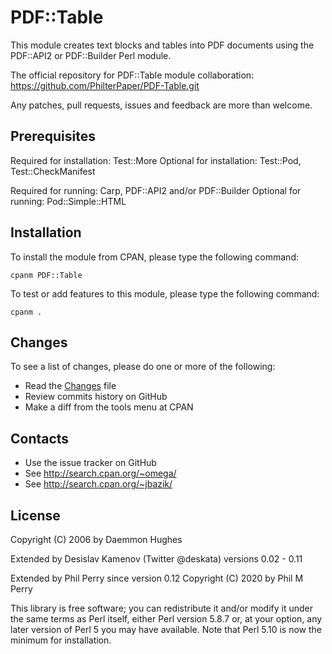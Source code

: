 # PDF::Table

This module creates text blocks and tables into PDF documents using the 
PDF::API2 or PDF::Builder Perl module.

The official repository for PDF::Table module collaboration:
https://github.com/PhilterPaper/PDF-Table.git

Any patches, pull requests, issues and feedback are more than welcome.

## Prerequisites

Required for installation: Test::More
Optional for installation: Test::Pod, Test::CheckManifest

Required for running: Carp, PDF::API2 and/or PDF::Builder
Optional for running: Pod::Simple::HTML

## Installation

To install the module from CPAN, please type the following command:

```cpanm PDF::Table```

To test or add features to this module, please type the following command:

```cpanm .```

## Changes
To see a list of changes, please do one or more of the following:
- Read the [Changes](Changes) file
- Review commits history on GitHub
- Make a diff from the tools menu at CPAN

## Contacts 

- Use the issue tracker on GitHub
- See http://search.cpan.org/~omega/
- See http://search.cpan.org/~jbazik/

## License
Copyright (C) 2006 by Daemmon Hughes

Extended by Desislav Kamenov (Twitter @deskata) versions 0.02 - 0.11

Extended by Phil Perry since version 0.12
Copyright (C) 2020 by Phil M Perry

This library is free software; you can redistribute it and/or modify
it under the same terms as Perl itself, either Perl version 5.8.7 or,
at your option, any later version of Perl 5 you may have available. 
Note that Perl 5.10 is now the minimum for installation.
